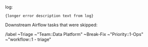 <!-- Subject format should be: YYYY-MM-DD | task name | Error line from log-->
<!-- example: 2020-05-15 | dbt-non-product-models-run | Database Error in model sheetload_manual_downgrade_dotcom_tracking -->

log: <!-- link to airflow log with error -->

```
{longer error description text from log}
```

Downstream Airflow tasks that were skipped: 
  <!-- list any downstream tasks that were skipped because of this error -->
 
/label ~Triage ~"Team::Data Platform" ~Break-Fix ~"Priority::1-Ops" ~"workflow::1 - triage"
